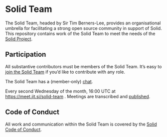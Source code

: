 # Solid Team

The Solid Team, headed by Sir Tim Berners-Lee, provides an organisational umbrella for facilitating a strong open source community in support of Solid. This repository contains work of the Solid Team to meet the needs of the [Solid Project](https://solidproject.org/).

## Participation

All substantive contributors must be members of the Solid Team. It’s easy to [join the Solid Team](https://github.com/solid/process) if you’d like to contribute with any role.

The Solid Team has a (member-only) [chat](https://gitter.im/solid/team).

Every second Wednesday of the month, 16:00 UTC at https://meet.jit.si/solid-team . Meetings are transcribed and [published](https://github.com/solid/team/tree/main/meetings/).

## Code of Conduct

All work and communication within the Solid Team is covered by the [Solid Code of Conduct](https://github.com/solid/process/blob/main/code-of-conduct.md).

